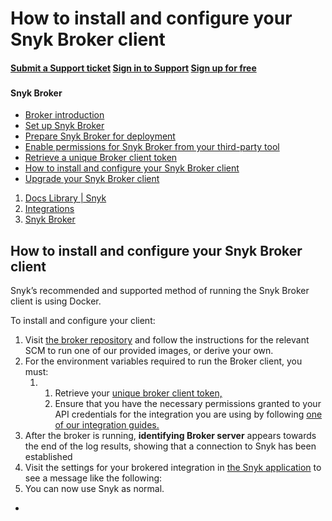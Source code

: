# How to install and configure your Snyk Broker client

####  [Submit a Support ticket](https://support.snyk.io/hc/en-us/requests/new) [Sign in to Support](https://support.snyk.io/hc/en-us/signin) [Sign up for free](https://snyk.io/login?cta=sign-up&loc=nav&page=support_docs_page)

###  [ ]() <a id="category-name"></a>

#### Snyk Broker

* [ Broker introduction](/hc/en-us/articles/360015367178-Broker-introduction)
* [ Set up Snyk Broker](/hc/en-us/articles/360015296637-Set-up-Snyk-Broker)
* [ Prepare Snyk Broker for deployment](/hc/en-us/articles/360015296717-Prepare-Snyk-Broker-for-deployment)
* [ Enable permissions for Snyk Broker from your third-party tool](/hc/en-us/articles/360015296737-Enable-permissions-for-Snyk-Broker-from-your-third-party-tool)
* [ Retrieve a unique Broker client token](/hc/en-us/articles/360015367278-Retrieve-a-unique-Broker-client-token)
* [ How to install and configure your Snyk Broker client](/hc/en-us/articles/360015296937-How-to-install-and-configure-your-Snyk-Broker-client)
* [ Upgrade your Snyk Broker client](/hc/en-us/articles/360015367458-Upgrade-your-Snyk-Broker-client)

1.  [Docs Library \| Snyk](/hc/en-us)
2.  [Integrations](/hc/en-us/categories/360000598398-Integrations)
3.  [Snyk Broker](/hc/en-us/sections/360001138138-Snyk-Broker)

##  How to install and configure your Snyk Broker client

Snyk’s recommended and supported method of running the Snyk Broker client is using Docker.

To install and configure your client:

1. Visit [the broker repository](https://github.com/snyk/broker) and follow the instructions for the relevant SCM to run one of our provided images, or derive your own.
2. For the environment variables required to run the Broker client, you must:
   1. 1. Retrieve your [unique broker client token,](https://support.snyk.io/hc/en-us/articles/360015367278-Retrieve-a-unique-Broker-client-token)
      2. Ensure that you have the necessary permissions granted to your API credentials for the integration you are using by following [one of our integration guides.](https://support.snyk.io/hc/en-us/categories/360000598398-Integrations)
3. After the broker is running, **identifying Broker server** appears towards the end of the log results, showing that a connection to Snyk has been established
4. Visit the settings for your brokered integration in [the Snyk application](https://app.snyk.io/) to see a message like the following: 
5. You can now use Snyk as normal.

* 
